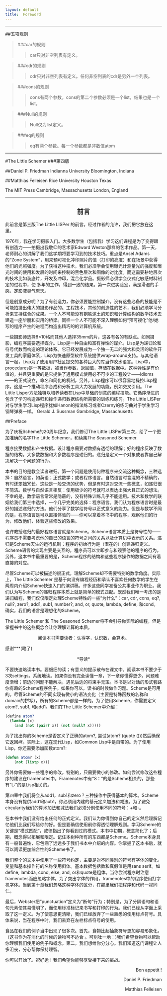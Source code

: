 ```yaml
---
layout: default
title:  Foreword
---
```


--------------

##五项规则


>###car的规则
>>car只对非空列表有定义。


>###cdr的规则
>>cdr只对非空列表有定义。任何非空列表的cdr是另外一个列表。

>###cons的规则
>>cons有两个参数。cons的第二个参数必须是一个list，结果也是一个list。

>###Null的规则
>>Null仅为list定义。

>###eq的规则
>>eq有两个参数。每一个参数都是非数值atom

----------------

#The Little Schemer
###第四版

##Daniel P. Friedman
Indianna University
Bloomington, Indiana

##Matthias Felleisen
Rice University
Houston Texas

The MIT Press
Cambridge, Massachusetts
London, England

------------------

<center><h2>前言</h2></center>

此前言是第三版The Little LISPer 的前言。经过作者的允许，我们把它放在这里。


1976年，我在学习摄影入门。大多数学生（包括我）学习这们课程是为了变得跟有创造力——拍摄出我敬仰的艺术家Edward Weston那样的艺术作品。第一天，老师耐心的讲解了我们这学期将要学习到的技术技巧。重点是Ansel Adams的“Zone System”，用来预可视化冲印照片的值（打印的亮度）和在场景中获得他们的光照强度。为了获得这种技术，我们必须学会使用曝光计测量光的强度和曝光时间的使用和发展的时间来控制的黑色层次和图像的对比度。而这需要耕地层次的技术比如装底片，开发及冲印，混合化学品。摄影师必须学会仪式化敏感材料制定的过程中，使 多年的工作，得到一致的结果。第一次进实验室，满是滑湿的手感，定影液臭气熏天。

但是创意成分呢？为了有创造力，你必须要能控制媒介。没有这些必备的技能是不可能拍摄出伟大的摄影作品的。工程技术，其他的创造性的艺术，我们必须学习分析来支持综合的成果。一个人不可能没有钢铁泥土的知识和计算结构的数学技术去建造一座华丽和实用的桥梁。同样一个人不可能不深入理解如何“预可视化”他/她写的程序产生的进程而构造出精巧的的计算机系统。


一些摄影师选择8×10格而其他人选择35mm的片，这各有各的有缺点。如同摄影，编程序需要选择媒介。Lisp是一种自由和富有弹性的媒介。Lisp是为递归论和符号代数而构造的理论体系。它已经发展成为一个独一无二的强大和灵活的软件开发工具的家庭体系，Lisp为快速原型软件系统提供wrap-around支持。与其他语言一起，Lisp为了使用用户社区提交的各种巨大的库当作胶水语言。Lisp中，procedures是一等数据，被当作参数，返回值，存储在数据中。这种弹性是有价值的，并且更重要的是它提供了通用模式使用必不可少的工程设计——idioms——的正式设立，命名和简化的机制。另外，Lisp程序可以很容易地操控Lisp程序。这是一个推动程序合成和分析工具大力发展的功能，例如交叉引用。The Little Lisper方法独特以培养读者在Lisp中基础的创意的编程技能。它循序渐进的包含了学习构造递归和操作递归数据结构所需要的训练和练习。The Little LISPer对与学生学习Lisp程序犹如Hanon的指法练习或者Czerny的练习曲对于学生学习钢琴弹奏一样。
Gerald J. Sussman
Gambridge, Massachusetts

##Preface

为了庆祝Scheme的20周年纪念，我们修订The Little LISPer第三次，给了一个更加准确的名字The Little Schemer，和续集The Seasoned Schemer.

程序接受数据和产生数据。设计程序需要对数据有透彻的理解；好的程序反映了数据的结构。大多数数据和大多数程序是递归的。递归是定义一个对象或者靠自己解决解决一个问题的行为。

本书的目的是教会读者递归。第一个问题是使用何种程序来交流这种概念，三种选择：自然语言，如英语；正式数学；或者程序语言。自然语言时含混的不精确的，有时还笨拙冗长。这些是一般交流的优势，但是有时这对交流一些概念，如递归很不简洁。数学与自然语言相反：使用极少的符号就可以表达出强大且正式的想法。不幸的是，数学语言常常是隐蔽的，没有特殊训练几乎不能运用。技术和数学的联姻给我们第三中选择，一个几乎完美的选择：程序语言。我们认为程序语言时是最好的描述递归的方法。他们分享了数学给符号以正式意义的能力。但是与数学不同的是，程序语言是可以直接体验的——你可以拿着本书中的程序，观察他们的行为，修改他们，体验这些修改的效果。

也许教授递归的最好程序语言就是Scheme。Scheme语言本质上是符号性的——程序员不需要考虑他的自已的语言的符号之间的关系以及计算机中表示的关系。递归是Scheme天生的运行机制；程序的初始行为是（潜在的）创建递归定义。Scheme语言的实现主要是交互的，程序员可以立即参与和观察他的程序的行为。另外，这本书中最重要的是，Scheme程序的结构和这些程序操作的数据之间有着直接的对应。

尽管Scheme可以被描述的很正式，理解Scheme却不需要特别的数学角度。实际上，The Little Schemer 是基于向没有编程经历和承认不喜欢任何数学的学生在两周内介绍Scheme快速入门的演讲稿。许多这些同学准备公共事业作为职业。我们认为写Scheme的递归程序本质上就是简单的模式匹配。既然我们唯一考虑的是递归编程，我们仅仅限定处理Scheme特性的一些“为什么”：car, cdr, cons, eq?, null?, zero?, add1, sub1, number?, and, or, quote, lambda, define, 和cond。确实，我们的语言是理想化的Scheme。

The Little Schemer 和 The Seasoned Schemer将不会引导你实际的编程，但是掌握书中的这些概念会让你理解计算的本质。

<center>阅读本书需要读者：认得字，认识数，会算术。</center>

感谢***(略了)

<center>*导读*</center>


不要快速略读本书。要细细的读；有意义的提示散布在课文中。阅读本书不要少于3次settings。系统地读。如果你没有完全读懂一章，下一章你懂得更少。问题难度渐增；前边的问题不能解决，遇见后边的将束手无策。本书是以对话的形式套路你有趣的Scheme程序例子。如果你可以，读书的时候做作习题。Scheme是可用的。尽管Scheme的不同实现有微小的语法变化（主要是特殊函数的名称和domain的拼写），所有的Scheme都是一样的。为了使用Scheme，你需要定义atom?, sub1, 和add1。我们在The Little Schemer中介绍：

```scheme
(define atom?
  (lambda (x)
    (and (not (pair? x)) (not (null? x)))))
```

为了找出你的Scheme是否定义了正确的atom?, 尝试(atom? (quote ()))然后确保它返回#f。实际上，这在现代Lisp，如Common Lisp中是自带的。为了使用Lisp，你还需要添加函数atom?:

```lisp
(defun atom? (x)
    (not (listp x)))
```

另外你需要做一些程序的修改。特别的，只需要微小的修改。如何尝试修改这些程序的建议在framenotes中。Framenotes中有“S：”的是Scheme相关的，那些有”L:”的是Lisp相关的。

第四章中我们将会从add1，sub1和zero？三种操作中获得基本的算术。Scheme本身没有提供add1和aub1，你必须用内建的基元定义加法和减法。为了避免circularity我们的算术加法和减法我们必须分别使用不同的符号：+和-。

在本书中我们没有给出任何的正式定义。我们认为你得到你自己的定义然后理解记忆他们比我们写给你的好。但是要确信使用前你得透彻理解规则。学习Scheme的关键是“模式匹配“，戒律指出了你看到过的模式。本书中初期，概念简化了；后期，概念得以拓展和限定。记住本树种所有的东西都是Scheme。Scheme本身具有一般普遍性，它包涵了远远多于我们书本中介绍的内容。你掌握了这本书后，就可以阅读更加综合性的Scheme书了。

我们整个的文本中使用了一些符号约定，主要是对不同类别的符号有字体的变化。变量和基本操作符的名称使用斜体。基本数据包括数和真假值是用sans serif。如define, lambda, cond, else, and, or和quote是粗体。当你尝试程序时注意framenotes而应忽略字体。为了突出字体的作用，framenotes中的程序使用打字机字体。当到第十章我们忽略这种字体的区分，在那里我们把程序和代码一视同仁。

最后，Webster把“punctuation”定义为“断句”行为；特别是，为了分隔语句和语句元素使其易懂明了，而使用标准标记来书写和打印的行为。我们已经从字面上采取了这一定义。为了使意思更清晰，我们已经放弃了一些熟悉的使用标点符号。具体来说，当在程序中时，我们丢弃在左栏标点符号的使用。

食品在我们的例子当中出现了很多次。首先，食物比起抽象符号更加容易形象化。（这书作为在消化的时候的读物可不适合 。可别吐一地：)我们希望食物可以帮助你理解我们使用的例子和概念。第二，我们想给你分分心。我们知道这门课程让人多沮丧，分心帮你保持理智。

你可以开始了。祝好运！我们希望你能够享受接下来的挑战。

<p align="right">Bon appetit !</p>

<p align="right">Daniel P. Friedman</p>
<p align="right">Matthias Felleisen</p>
